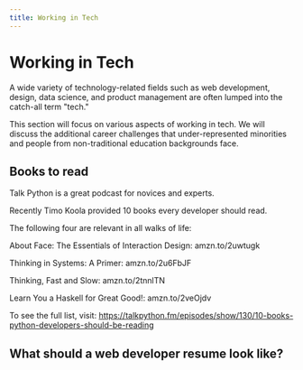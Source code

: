 ```yaml
---
title: Working in Tech
---
```

# Working in Tech

A wide variety of technology-related fields such as web development, design, data science, and product management are often lumped into the catch-all term "tech."

This section will focus on various aspects of working in tech. We will discuss the additional career challenges that under-represented minorities and people from non-traditional education backgrounds face.

## Books to read

Talk Python is a great podcast for novices and experts.

Recently Timo Koola provided 10 books every developer should read.

The following four are relevant in all walks of life:

About Face: The Essentials of Interaction Design: amzn.to/2uwtugk

Thinking in Systems: A Primer: amzn.to/2u6FbJF

Thinking, Fast and Slow: amzn.to/2tnnlTN

Learn You a Haskell for Great Good!: amzn.to/2veOjdv

To see the full list, visit: https://talkpython.fm/episodes/show/130/10-books-python-developers-should-be-reading

## What should a web developer resume look like?

